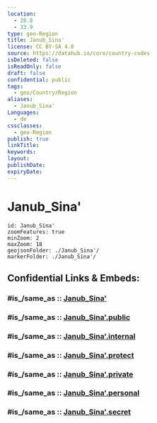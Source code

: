 ```yaml
---
location:
  - 28.8
  - 33.9
type: geo-Region
title: Janub_Sina'
license: CC BY-SA 4.0
source: https://datahub.io/core/country-codes
isDeleted: false
isReadOnly: false
draft: false
confidential: public
tags:
  - geo/Country/Region
aliases:
  - Janub_Sina'
Languages:
  - de
cssclasses:
  - geo-Region
publish: true
linkTitle:
keywords:
layout:
publishDate:
expiryDate:
---
```


# Janub_Sina'

```leaflet
id: Janub_Sina'
zoomFeatures: true 
minZoom: 2 
maxZoom: 18
geojsonFolder: ./Janub_Sina'/
markerFolder: ./Janub_Sina'/
```


## Confidential Links & Embeds: 

### #is_/same_as :: [Janub_Sina'](/_Standards/Earth/Continent/Africa/Africa~North/Egypt/governorates~Egypt/Janub_Sina'.md) 

### #is_/same_as :: [Janub_Sina'.public](/_public/Earth/Continent/Africa/Africa~North/Egypt/governorates~Egypt/Janub_Sina'.public.md) 

### #is_/same_as :: [Janub_Sina'.internal](/_internal/Earth/Continent/Africa/Africa~North/Egypt/governorates~Egypt/Janub_Sina'.internal.md) 

### #is_/same_as :: [Janub_Sina'.protect](/_protect/Earth/Continent/Africa/Africa~North/Egypt/governorates~Egypt/Janub_Sina'.protect.md) 

### #is_/same_as :: [Janub_Sina'.private](/_private/Earth/Continent/Africa/Africa~North/Egypt/governorates~Egypt/Janub_Sina'.private.md) 

### #is_/same_as :: [Janub_Sina'.personal](/_personal/Earth/Continent/Africa/Africa~North/Egypt/governorates~Egypt/Janub_Sina'.personal.md) 

### #is_/same_as :: [Janub_Sina'.secret](/_secret/Earth/Continent/Africa/Africa~North/Egypt/governorates~Egypt/Janub_Sina'.secret.md)

